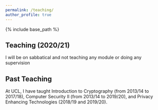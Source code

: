 ```yaml
---
permalink: /teaching/
author_profile: true
---
```


{% include base_path %}

## Teaching (2020/21)

I will be on sabbatical and not teaching any module or doing any supervision


## Past Teaching
At UCL, I have taught Introduction to Cryptography (from 2013/14 to 2017/18), Computer Security II (from 2013/14 to 2019/20), and Privacy Enhancing Technologies (2018/19 and 2019/20).

